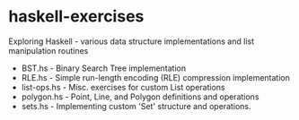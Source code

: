 haskell-exercises
=================

Exploring Haskell - various data structure implementations and list manipulation routines

- BST.hs - Binary Search Tree implementation
- RLE.hs - Simple run-length encoding (RLE) compression implementation
- list-ops.hs - Misc. exercises for custom List operations
- polygon.hs - Point, Line, and Polygon definitions and operations
- sets.hs - Implementing custom 'Set' structure and operations.
